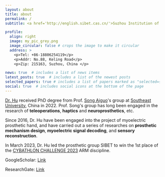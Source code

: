 ```yaml
---
layout: about
title: about
permalink: /
subtitle: <a href='http://english.sibet.cas.cn/'>Suzhou Institution of Biomedical Engineering and Technology</a>.

profile:
  align: right
  image: my_pic_grey.png
  image_circular: false # crops the image to make it circular
  address: >
    <p>Tel: +86-18806254119</p>
    <p>Addr: No.88, Keling Road</p>
    <p>Zip: 215163, Suzhou, China </p>

news: true  # includes a list of news items
latest_posts: true  # includes a list of the newest posts
selected_papers: true # includes a list of papers marked as "selected={true}"
social: true  # includes social icons at the bottom of the page
---
```


[//]: # (Write your biography here. Tell the world about yourself. Link to your favorite [subreddit]&#40;http://reddit.com&#41;. You can put a picture in, too. The code is already in, just name your picture `prof_pic.jpg` and put it in the `img/` folder.)

[//]: # (Put your address / P.O. box / other info right below your picture. You can also disable any of these elements by editing `profile` property of the YAML header of your `_pages/about.md`. Edit `_bibliography/papers.bib` and Jekyll will render your [publications page]&#40;/al-folio/publications/&#41; automatically.)

[//]: # (Link to your social media connections, too. This theme is set up to use [Font Awesome icons]&#40;http://fortawesome.github.io/Font-Awesome/&#41; and [Academicons]&#40;https://jpswalsh.github.io/academicons/&#41;, like the ones below. Add your Facebook, Twitter, LinkedIn, Google Scholar, or just disable all of them.)

[Dr. Hu](https://www.researchgate.net/profile/Xuhui-Hu-2) received PhD degree from Prof. [Song Aiguo](https://scholar.google.com/citations?user=RjQ5TrEAAAAJ&hl=zh-CN&oi=ao)'s group at [Southeast University](www.seu.edu.cn), China in 2022. Prof. Song's group has long been engaged in the research of **teleoperations**, **haptics** and **neuroprosthetics**, etc. 

Since 2016, Dr. Hu have been engaged into the project of myoelectric prosthetic hand, and have carried out a series of researches on **prosthetic mechanism design**, **myoelectric signal decoding**, and **sensory reconstruction**. 

In March 2023, Dr. Hu led the prosthetic group SIBET to win the 1st place of the [CYBATHLON CHALLENGE 2023](https://cybathlon.ethz.ch/en/events/challenges/Challenges-2023) ARM discipline.

GoogleScholar: [Link](https://scholar.google.com/citations?user=o-gCG4kAAAAJ&hl=en&inst=6453797383205921872)

ResearchGate: [Link](https://www.researchgate.net/profile/Xuhui-Hu-2)

[//]: # (After working with a number of upper limb amputees, it has not only built up my clinical experience, but also inspires me to delve further into research to help those in need.)